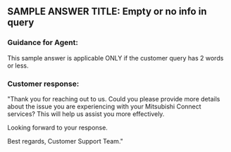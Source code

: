 ## SAMPLE ANSWER TITLE: Empty or no info in query 
### Guidance for Agent: 
This sample answer is applicable ONLY if the customer query has 2 words or less.
### Customer response:
"Thank you for reaching out to us. Could you please provide more details about the issue you are experiencing with your Mitsubishi Connect services? This will help us assist you more effectively.

Looking forward to your response.

Best regards,
Customer Support Team."
